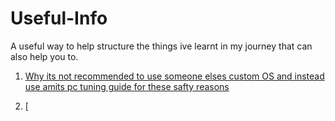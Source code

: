 # Useful-Info
A useful way to help structure the things ive learnt in my journey that can also help you to.

1. [Why its not recommended to use someone elses custom OS and instead use amits pc tuning guide for these safty reasons](#/windows/Chatgpt-rewrite.md)

2. [















